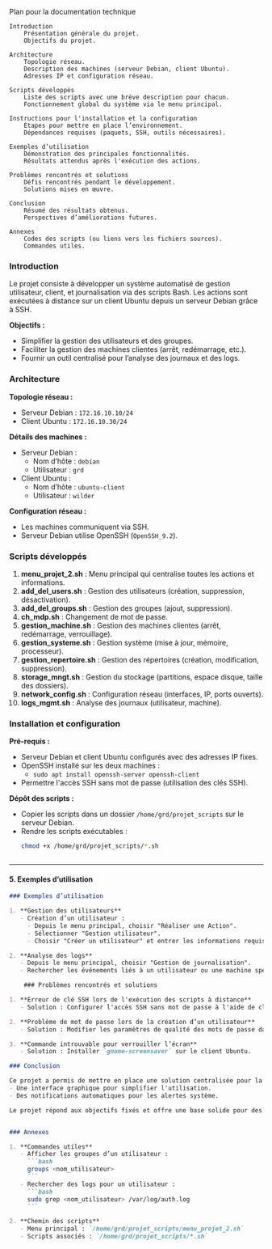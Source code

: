 Plan pour la documentation technique

    Introduction
        Présentation générale du projet.
        Objectifs du projet.

    Architecture
        Topologie réseau.
        Description des machines (serveur Debian, client Ubuntu).
        Adresses IP et configuration réseau.

    Scripts développés
        Liste des scripts avec une brève description pour chacun.
        Fonctionnement global du système via le menu principal.

    Instructions pour l'installation et la configuration
        Étapes pour mettre en place l’environnement.
        Dépendances requises (paquets, SSH, outils nécessaires).

    Exemples d’utilisation
        Démonstration des principales fonctionnalités.
        Résultats attendus après l'exécution des actions.

    Problèmes rencontrés et solutions
        Défis rencontrés pendant le développement.
        Solutions mises en œuvre.

    Conclusion
        Résumé des résultats obtenus.
        Perspectives d’améliorations futures.

    Annexes
        Codes des scripts (ou liens vers les fichiers sources).
        Commandes utiles.


### Introduction

Le projet consiste à développer un système automatisé de gestion utilisateur, client, et journalisation via des scripts Bash. Les actions sont exécutées à distance sur un client Ubuntu depuis un serveur Debian grâce à SSH.

**Objectifs :**
- Simplifier la gestion des utilisateurs et des groupes.
- Faciliter la gestion des machines clientes (arrêt, redémarrage, etc.).
- Fournir un outil centralisé pour l’analyse des journaux et des logs.

### Architecture

**Topologie réseau :**
- Serveur Debian : `172.16.10.10/24`
- Client Ubuntu : `172.16.10.30/24`

**Détails des machines :**
- Serveur Debian :
  - Nom d’hôte : `debian`
  - Utilisateur : `grd`
- Client Ubuntu :
  - Nom d’hôte : `ubuntu-client`
  - Utilisateur : `wilder`

**Configuration réseau :**
- Les machines communiquent via SSH.
- Serveur Debian utilise OpenSSH (`OpenSSH_9.2`).

### Scripts développés

1. **menu_projet_2.sh** : Menu principal qui centralise toutes les actions et informations.
2. **add_del_users.sh** : Gestion des utilisateurs (création, suppression, désactivation).
3. **add_del_groups.sh** : Gestion des groupes (ajout, suppression).
4. **ch_mdp.sh** : Changement de mot de passe.
5. **gestion_machine.sh** : Gestion des machines clientes (arrêt, redémarrage, verrouillage).
6. **gestion_systeme.sh** : Gestion système (mise à jour, mémoire, processeur).
7. **gestion_repertoire.sh** : Gestion des répertoires (création, modification, suppression).
8. **storage_mngt.sh** : Gestion du stockage (partitions, espace disque, taille des dossiers).
9. **network_config.sh** : Configuration réseau (interfaces, IP, ports ouverts).
10. **logs_mgmt.sh** : Analyse des journaux (utilisateur, machine).

### Installation et configuration

**Pré-requis :**
- Serveur Debian et client Ubuntu configurés avec des adresses IP fixes.
- OpenSSH installé sur les deux machines :
  - `sudo apt install openssh-server openssh-client`
- Permettre l'accès SSH sans mot de passe (utilisation des clés SSH).

**Dépôt des scripts :**
- Copier les scripts dans un dossier `/home/grd/projet_scripts` sur le serveur Debian.
- Rendre les scripts exécutables :
  ```bash
  chmod +x /home/grd/projet_scripts/*.sh



---

#### **5. Exemples d’utilisation**
```markdown
### Exemples d’utilisation

1. **Gestion des utilisateurs**
   - Création d’un utilisateur :
     - Depuis le menu principal, choisir "Réaliser une Action".
     - Sélectionner "Gestion utilisateur".
     - Choisir "Créer un utilisateur" et entrer les informations requises.

2. **Analyse des logs**
   - Depuis le menu principal, choisir "Gestion de journalisation".
   - Rechercher les événements liés à un utilisateur ou une machine spécifique.

    ### Problèmes rencontrés et solutions

1. **Erreur de clé SSH lors de l'exécution des scripts à distance**
   - Solution : Configurer l'accès SSH sans mot de passe à l'aide de clés RSA.

2. **Problème de mot de passe lors de la création d’un utilisateur**
   - Solution : Modifier les paramètres de qualité des mots de passe dans `/etc/security/pwquality.conf`.

3. **Commande introuvable pour verrouiller l’écran**
   - Solution : Installer `gnome-screensaver` sur le client Ubuntu.

### Conclusion

Ce projet a permis de mettre en place une solution centralisée pour la gestion des utilisateurs, machines, stockage, réseau, et journaux à l’aide de scripts Bash. Le système est évolutif et pourrait inclure :
- Une interface graphique pour simplifier l'utilisation.
- Des notifications automatiques pour les alertes système.

Le projet répond aux objectifs fixés et offre une base solide pour des améliorations futures.


### Annexes

1. **Commandes utiles**
   - Afficher les groupes d’un utilisateur :
     ```bash
     groups <nom_utilisateur>
     ```
   - Rechercher des logs pour un utilisateur :
     ```bash
     sudo grep <nom_utilisateur> /var/log/auth.log
     ```

2. **Chemin des scripts**
   - Menu principal : `/home/grd/projet_scripts/menu_projet_2.sh`
   - Scripts associés : `/home/grd/projet_scripts/*.sh`

